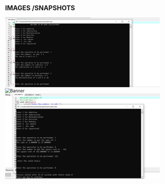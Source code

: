 ## IMAGES /SNAPSHOTS
![Banner](https://github.com/295557/Mini_Project/blob/main/images/result1.png)
![Banner](https://github.com/295557/Mini_Project/blob/main/images/result2.png)
![Banner](https://github.com/295557/Mini_Project/blob/main/images/result3.png)
